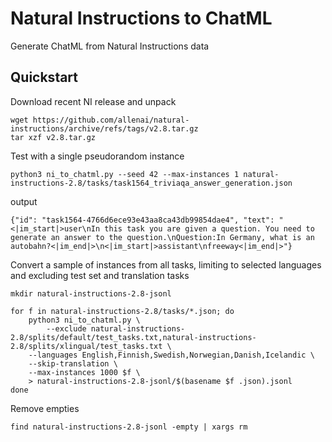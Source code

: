 # Natural Instructions to ChatML

Generate ChatML from Natural Instructions data

## Quickstart

Download recent NI release and unpack

```
wget https://github.com/allenai/natural-instructions/archive/refs/tags/v2.8.tar.gz
tar xzf v2.8.tar.gz
```

Test with a single pseudorandom instance

```
python3 ni_to_chatml.py --seed 42 --max-instances 1 natural-instructions-2.8/tasks/task1564_triviaqa_answer_generation.json
```

output

```
{"id": "task1564-4766d6ece93e43aa8ca43db99854dae4", "text": "<|im_start|>user\nIn this task you are given a question. You need to generate an answer to the question.\nQuestion:In Germany, what is an autobahn?<|im_end|>\n<|im_start|>assistant\nfreeway<|im_end|>"}
```

Convert a sample of instances from all tasks, limiting to selected
languages and excluding test set and translation tasks

```
mkdir natural-instructions-2.8-jsonl

for f in natural-instructions-2.8/tasks/*.json; do
    python3 ni_to_chatml.py \
        --exclude natural-instructions-2.8/splits/default/test_tasks.txt,natural-instructions-2.8/splits/xlingual/test_tasks.txt \
	--languages English,Finnish,Swedish,Norwegian,Danish,Icelandic \
	--skip-translation \
	--max-instances 1000 $f \
	> natural-instructions-2.8-jsonl/$(basename $f .json).jsonl
done
```

Remove empties

```
find natural-instructions-2.8-jsonl -empty | xargs rm
```
